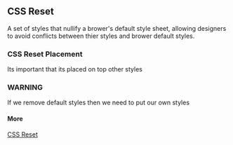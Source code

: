 ## CSS Reset


A set of styles that nullify a brower's default style sheet, allowing designers to avoid conflicts between thier styles and brower default styles.

### CSS Reset Placement


Its important that its placed on top other styles

### WARNING


If we remove default styles then we need to put our own styles

#### More

 
[CSS Reset](http://www.cssreset.com) 
